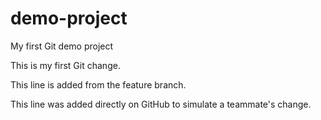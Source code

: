 # demo-project
My first Git demo project

This is my first Git change.

This line is added from the feature branch.

This line was added directly on GitHub to simulate a teammate's change.
